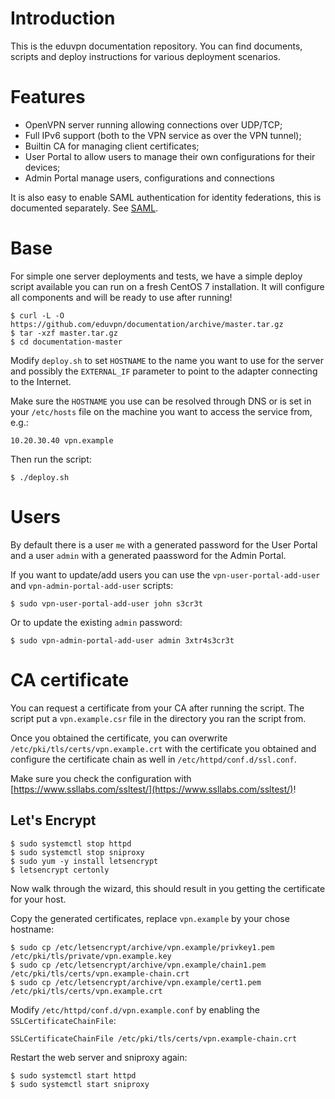 # Introduction

This is the eduvpn documentation repository. You can find documents, scripts
and deploy instructions for various deployment scenarios.

# Features

- OpenVPN server running allowing connections over UDP/TCP;
- Full IPv6 support (both to the VPN service as over the VPN tunnel);
- Builtin CA for managing client certificates;
- User Portal to allow users to manage their own configurations for their 
  devices;
- Admin Portal manage users, configurations and connections

It is also easy to enable SAML authentication for identity federations, this is
documented separately. See [SAML](SAML.md).

# Base

For simple one server deployments and tests, we have a simple deploy script 
available you can run on a fresh CentOS 7 installation. It will configure all
components and will be ready to use after running!

    $ curl -L -O https://github.com/eduvpn/documentation/archive/master.tar.gz
    $ tar -xzf master.tar.gz
    $ cd documentation-master

Modify `deploy.sh` to set `HOSTNAME` to the name you want to use for the server 
and possibly the `EXTERNAL_IF` parameter to point to the adapter connecting to 
the Internet. 

Make sure the `HOSTNAME` you use can be resolved through DNS or is set in your
`/etc/hosts` file on the machine you want to access the service from, e.g.:

    10.20.30.40 vpn.example

Then run the script:

    $ ./deploy.sh

# Users

By default there is a user `me` with a generated password for the User Portal
and a user `admin` with a generated paassword for the Admin Portal.

If you want to update/add users you can use the `vpn-user-portal-add-user` and
`vpn-admin-portal-add-user` scripts:

    $ sudo vpn-user-portal-add-user john s3cr3t

Or to update the existing `admin` password:

    $ sudo vpn-admin-portal-add-user admin 3xtr4s3cr3t

# CA certificate
You can request a certificate from your CA after running the script. The script
put a `vpn.example.csr` file in the directory you ran the script from.

Once you obtained the certificate, you can overwrite 
`/etc/pki/tls/certs/vpn.example.crt` with the certificate you obtained and 
configure the certificate chain as well in `/etc/httpd/conf.d/ssl.conf`.

Make sure you check the configuration with 
[https://www.ssllabs.com/ssltest/](https://www.ssllabs.com/ssltest/)!

## Let's Encrypt

    $ sudo systemctl stop httpd
    $ sudo systemctl stop sniproxy
    $ sudo yum -y install letsencrypt
    $ letsencrypt certonly

Now walk through the wizard, this should result in you getting the certificate
for your host.

Copy the generated certificates, replace `vpn.example` by your chose hostname:

    $ sudo cp /etc/letsencrypt/archive/vpn.example/privkey1.pem /etc/pki/tls/private/vpn.example.key
    $ sudo cp /etc/letsencrypt/archive/vpn.example/chain1.pem /etc/pki/tls/certs/vpn.example-chain.crt
    $ sudo cp /etc/letsencrypt/archive/vpn.example/cert1.pem /etc/pki/tls/certs/vpn.example.crt

Modify `/etc/httpd/conf.d/vpn.example.conf` by enabling the 
`SSLCertificateChainFile`:

    SSLCertificateChainFile /etc/pki/tls/certs/vpn.example-chain.crt

Restart the web server and sniproxy again:

    $ sudo systemctl start httpd
    $ sudo systemctl start sniproxy


